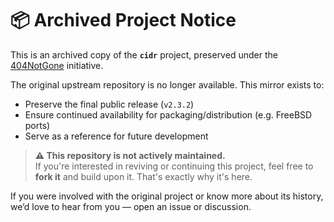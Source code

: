 # 📦 Archived Project Notice

This is an archived copy of the **`cidr`** project, preserved under the [404NotGone](https://github.com/404NotGone) initiative.

The original upstream repository is no longer available. This mirror exists to:

- Preserve the final public release (`v2.3.2`)
- Ensure continued availability for packaging/distribution (e.g. FreeBSD ports)
- Serve as a reference for future development

> **⚠️ This repository is not actively maintained.**  
> If you're interested in reviving or continuing this project, feel free to **fork it** and build upon it. That's exactly why it's here.

If you were involved with the original project or know more about its history, we’d love to hear from you — open an issue or discussion.
